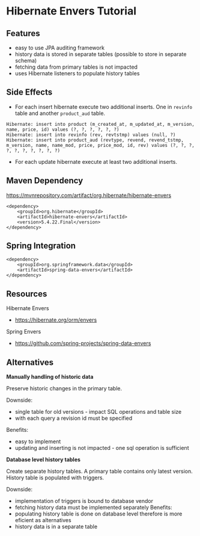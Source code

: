 # Hibernate Envers Tutorial

## Features
* easy to use JPA auditing framework
* history data is stored in separate tables (possible to store in separate schema)
* fetching data from primary tables is not impacted
* uses Hibernate listeners to populate history tables

## Side Effects

* For each insert hibernate execute two additional inserts. One in `revinfo` table and another `product_aud` table.
```
Hibernate: insert into product (m_created_at, m_updated_at, m_version, name, price, id) values (?, ?, ?, ?, ?, ?)
Hibernate: insert into revinfo (rev, revtstmp) values (null, ?)
Hibernate: insert into product_aud (revtype, revend, revend_tstmp, m_version, name, name_mod, price, price_mod, id, rev) values (?, ?, ?, ?, ?, ?, ?, ?, ?, ?)

```

* For each update hibernate execute at least two additional inserts.

## Maven Dependency
https://mvnrepository.com/artifact/org.hibernate/hibernate-envers
```
<dependency>
    <groupId>org.hibernate</groupId>
    <artifactId>hibernate-envers</artifactId>
    <version>5.4.22.Final</version>
</dependency>

```

## Spring Integration

```
<dependency>
    <groupId>org.springframework.data</groupId>
    <artifactId>spring-data-envers</artifactId>
</dependency>
```

## Resources

Hibernate Envers
* https://hibernate.org/orm/envers

Spring Envers
* https://github.com/spring-projects/spring-data-envers

## Alternatives

**Manually handling of historic data**

Preserve historic changes in the primary table.

Downside: 
* single table for old versions - impact SQL operations and table size
* with each query a revision id must be specified

Benefits:
* easy to implement
* updating and inserting is not impacted - one sql operation is sufficient

**Database level history tables**

Create separate history tables. A primary table contains only latest version.
History table is populated with triggers.

Downside:
* implementation of triggers is bound to database vendor
* fetching history data must be implemented separately
Benefits:
* populating history table is done on database level therefore is more eficient as alternatives
* history data is in a separate table